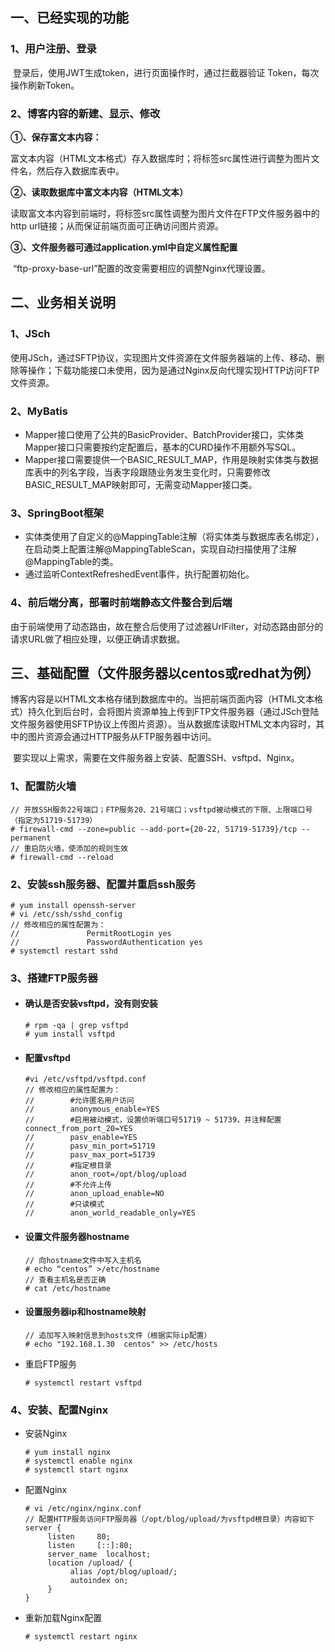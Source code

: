 
## 一、已经实现的功能

### 1、用户注册、登录

​        登录后，使用JWT生成token，进行页面操作时，通过拦截器验证 Token，每次操作刷新Token。

### 2、博客内容的新建、显示、修改

**①、保存富文本内容：**

​        富文本内容（HTML文本格式）存入数据库时；将<img>标签src属性进行调整为图片文件名，然后存入数据库表中。

**②、读取数据库中富文本内容（HTML文本）**

​        读取富文本内容到前端时，将<img>标签src属性调整为图片文件在FTP文件服务器中的http url链接；从而保证前端页面可正确访问图片资源。

**③、文件服务器可通过application.yml中自定义属性配置**

​        “ftp-proxy-base-url”配置的改变需要相应的调整Nginx代理设置。




## 二、业务相关说明

### 1、JSch

​        使用JSch，通过SFTP协议，实现图片文件资源在文件服务器端的上传、移动、删除等操作；下载功能接口未使用，因为是通过Nginx反向代理实现HTTP访问FTP文件资源。

### 2、MyBatis

* Mapper接口使用了公共的BasicProvider、BatchProvider接口，实体类Mapper接口只需要按约定配置后，基本的CURD操作不用额外写SQL。
* Mapper接口需要提供一个BASIC_RESULT_MAP，作用是映射实体类与数据库表中的列名字段，当表字段跟随业务发生变化时，只需要修改BASIC_RESULT_MAP映射即可，无需变动Mapper接口类。

### 3、SpringBoot框架

* 实体类使用了自定义的@MappingTable注解（将实体类与数据库表名绑定），在启动类上配置注解@MappingTableScan，实现自动扫描使用了注解@MappingTable的类。
* 通过监听ContextRefreshedEvent事件，执行配置初始化。

###  4、前后端分离，部署时前端静态文件整合到后端

​        由于前端使用了动态路由，故在整合后使用了过滤器UrlFilter，对动态路由部分的请求URL做了相应处理，以便正确请求数据。




## 三、基础配置（文件服务器以centos或redhat为例）

​        博客内容是以HTML文本格存储到数据库中的。当把前端页面内容（HTML文本格式）持久化到后台时，会将图片资源单独上传到FTP文件服务器（通过JSch登陆文件服务器使用SFTP协议上传图片资源）。当从数据库读取HTML文本内容时，其中的图片资源会通过HTTP服务从FTP服务器中访问。

​        要实现以上需求，需要在文件服务器上安装、配置SSH、vsftpd、Nginx。

### **1、配置防火墙**

```shell
// 开放SSH服务22号端口；FTP服务20、21号端口；vsftpd被动模式的下限、上限端口号（指定为51719-51739）
# firewall-cmd --zone=public --add-port={20-22, 51719-51739}/tcp --permanent
// 重启防火墙，使添加的规则生效
# firewall-cmd --reload
```

### **2、安装ssh服务器、配置并重启ssh服务**

```shell
# yum install openssh-server
# vi /etc/ssh/sshd_config
// 修改相应的属性配置为：
//               PermitRootLogin yes 
//               PasswordAuthentication yes
# systemctl restart sshd
```

### **3、搭建FTP服务器**

- #### 确认是否安装vsftpd，没有则安装

  ```shell
  # rpm -qa | grep vsftpd
  # yum install vsftpd
  ```

- #### 配置vsftpd

  ```shell
  #vi /etc/vsftpd/vsftpd.conf
  // 修改相应的属性配置为：
  //        #允许匿名用户访问
  //        anonymous_enable=YES
  //        #启用被动模式，设置侦听端口号51719 ~ 51739，并注释配置connect_from_port_20=YES
  //        pasv_enable=YES
  //        pasv_min_port=51719
  //        pasv_max_port=51739
  //        #指定根目录
  //        anon_root=/opt/blog/upload
  //        #不允许上传
  //        anon_upload_enable=NO
  //        #只读模式
  //        anon_world_readable_only=YES
  ```

- #### 设置文件服务器hostname

  ```shell
  // 向hostname文件中写入主机名
  # echo “centos” >/etc/hostname
  // 查看主机名是否正确
  # cat /etc/hostname
  ```

- #### 设置服务器ip和hostname映射

  ```shell
  // 追加写入映射信息到hosts文件（根据实际ip配置）
  # echo "192.168.1.30  centos" >> /etc/hosts
  ```

- 重启FTP服务

  ```shell
  # systemctl restart vsftpd
  ```

### **4、安装、配置Nginx**

- 安装Nginx

  ```shell
  # yum install nginx
  # systemctl enable nginx
  # systemctl start nginx
  ```

- 配置Nginx

  ```shell
  # vi /etc/nginx/nginx.conf
  // 配置HTTP服务访问FTP服务器（/opt/blog/upload/为vsftpd根目录）内容如下
  server {
       listen     80;
       listen     [::]:80;
       server_name  localhost;    
       location /upload/ {
            alias /opt/blog/upload/;
            autoindex on;
       }
  }
  ```

- 重新加载Nginx配置

  ```
  # systemctl restart nginx
  ```
